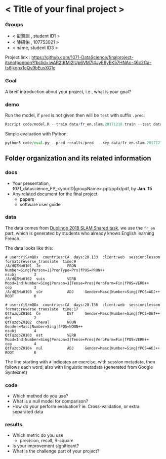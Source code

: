 # < Title of your final project >

### Groups
* < 彭賢訓 , student ID1 >
* < 陳研佑 , 107753021 >
* < name, student ID3 >

Project link :
https://github.com/1071-DataScience/finalproject-itsnotponpon?fbclid=IwAR2tKMi2IUp6VM7l4JyE8yEK57HNAc-46c2Ca-ts6jkghx1cQy9bEusXG1c

### Goal
A breif introduction about your project, i.e., what is your goal?

### demo 
Run the model, if `pred` is not given then will be `test` with suffix `.pred`:
```R
Rscript code/model.R --train data/fr_en.slam.20171218.train --test data/fr_en.slam.20171218.test --pred results/pred
```

Simple evaluation with Python:
```py
python3 code/eval.py --pred results/pred  --key data/fr_en.slam.20171218.test.key
```

## Folder organization and its related information

### docs
* Your presentation, 1071_datascience_FP_<yourID|groupName>.ppt/pptx/pdf, by **Jan. 15**
* Any related document for the final project
  * papers
  * software user guide

### data

The data comes from [Duolingo 2018 SLAM Shared task](http://sharedtask.duolingo.com), we use the `fr_en` part, which is generated by students who already knows English learning French.

The data looks like this:

```
# user:YjS/mQOx  countries:CA  days:20.133  client:web  session:lesson  format:reverse_translate  time:9
/A/dQZMu0101  Je            PRON    Number=Sing|Person=1|PronType=Prs|fPOS=PRON++                           nsubj        3
/A/dQZMu0102  suis          VERB    Mood=Ind|Number=Sing|Person=1|Tense=Pres|VerbForm=Fin|fPOS=VERB++       cop          3
/A/dQZMu0103  sûr           ADJ     Gender=Masc|Number=Sing|fPOS=ADJ++                                      ROOT         0

# user:YjS/mQOx  countries:CA  days:20.136  client:web  session:lesson  format:reverse_translate  time:17
QtTuzqbZ0101  Ce            DET     Gender=Masc|Number=Sing|fPOS=DET++                                      det          2
QtTuzqbZ0102  cheval        NOUN    Gender=Masc|Number=Sing|fPOS=NOUN++                                     nsubj        4
QtTuzqbZ0103  est           VERB    Mood=Ind|Number=Sing|Person=3|Tense=Pres|VerbForm=Fin|fPOS=VERB++       cop          4
QtTuzqbZ0104  nul           ADJ     Gender=Masc|Number=Sing|fPOS=ADJ++                                      ROOT         0
```

The line starting with `#` indicates an exercise, with session metadata, then follows each word, also with linguistic metadata (generated
 from Google Syntexnet)
 
### code

* Which method do you use?
* What is a null model for comparison?
* How do your perform evaluation? ie. Cross-validation, or extra separated data

### results

* Which metric do you use 
  * precision, recall, R-square
* Is your improvement significant?
* What is the challenge part of your project?
